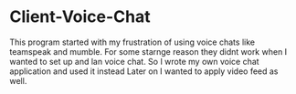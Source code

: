 # Client-Voice-Chat
This program started with my frustration of using voice chats like teamspeak and mumble. For some starnge reason they didnt work when I wanted to set up and lan voice chat. So I wrote my own voice chat application and used it instead
Later on I wanted to apply video feed as well.
